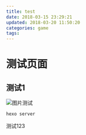 ```yaml
---
title: test
date: 2018-03-15 23:29:21
updated: 2018-03-20 11:50:20
categories: game
tags:
---
```

# 测试页面

## 测试1

![图片测试](/assets/images/test/15018163685387.png)

``` bash
hexo server
```

<!-- more -->
测试123